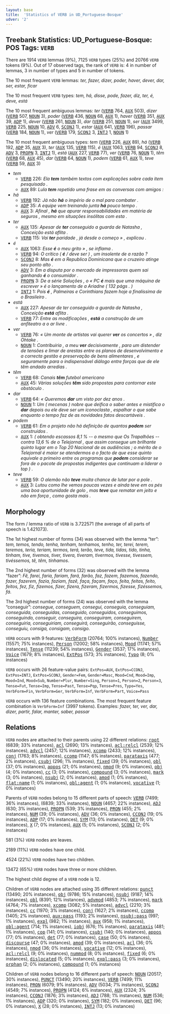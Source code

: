 ```yaml
---
layout: base
title:  'Statistics of VERB in UD_Portuguese-Bosque'
udver: '2'
---
```


## Treebank Statistics: UD_Portuguese-Bosque: POS Tags: `VERB`

There are 1914 `VERB` lemmas (9%), 7125 `VERB` types (25%) and 20766 `VERB` tokens (9%).
Out of 17 observed tags, the rank of `VERB` is: 4 in number of lemmas, 3 in number of types and 5 in number of tokens.

The 10 most frequent `VERB` lemmas: <em>ter, fazer, dizer, poder, haver, dever, dar, ser, estar, ficar</em>

The 10 most frequent `VERB` types:  <em>tem, há, disse, pode, fazer, diz, ter, é, deve, está</em>

The 10 most frequent ambiguous lemmas: <em>ter</em> (<tt><a href="pt_bosque-pos-VERB.html">VERB</a></tt> 764, <tt><a href="pt_bosque-pos-AUX.html">AUX</a></tt> 503), <em>dizer</em> (<tt><a href="pt_bosque-pos-VERB.html">VERB</a></tt> 507, <tt><a href="pt_bosque-pos-NOUN.html">NOUN</a></tt> 3), <em>poder</em> (<tt><a href="pt_bosque-pos-VERB.html">VERB</a></tt> 436, <tt><a href="pt_bosque-pos-NOUN.html">NOUN</a></tt> 68, <tt><a href="pt_bosque-pos-AUX.html">AUX</a></tt> 1), <em>haver</em> (<tt><a href="pt_bosque-pos-VERB.html">VERB</a></tt> 351, <tt><a href="pt_bosque-pos-AUX.html">AUX</a></tt> 39, <tt><a href="pt_bosque-pos-ADP.html">ADP</a></tt> 1), <em>dever</em> (<tt><a href="pt_bosque-pos-VERB.html">VERB</a></tt> 261, <tt><a href="pt_bosque-pos-NOUN.html">NOUN</a></tt> 3), <em>dar</em> (<tt><a href="pt_bosque-pos-VERB.html">VERB</a></tt> 251, <tt><a href="pt_bosque-pos-NOUN.html">NOUN</a></tt> 1), <em>ser</em> (<tt><a href="pt_bosque-pos-AUX.html">AUX</a></tt> 3499, <tt><a href="pt_bosque-pos-VERB.html">VERB</a></tt> 225, <tt><a href="pt_bosque-pos-NOUN.html">NOUN</a></tt> 10, <tt><a href="pt_bosque-pos-ADV.html">ADV</a></tt> 6, <tt><a href="pt_bosque-pos-SCONJ.html">SCONJ</a></tt> 1), <em>estar</em> (<tt><a href="pt_bosque-pos-AUX.html">AUX</a></tt> 641, <tt><a href="pt_bosque-pos-VERB.html">VERB</a></tt> 196), <em>passar</em> (<tt><a href="pt_bosque-pos-VERB.html">VERB</a></tt> 184, <tt><a href="pt_bosque-pos-NOUN.html">NOUN</a></tt> 1), <em>ver</em> (<tt><a href="pt_bosque-pos-VERB.html">VERB</a></tt> 179, <tt><a href="pt_bosque-pos-SCONJ.html">SCONJ</a></tt> 3, <tt><a href="pt_bosque-pos-INTJ.html">INTJ</a></tt> 1, <tt><a href="pt_bosque-pos-NOUN.html">NOUN</a></tt> 1)

The 10 most frequent ambiguous types:  <em>tem</em> (<tt><a href="pt_bosque-pos-VERB.html">VERB</a></tt> 226, <tt><a href="pt_bosque-pos-AUX.html">AUX</a></tt> 89), <em>há</em> (<tt><a href="pt_bosque-pos-VERB.html">VERB</a></tt> 192, <tt><a href="pt_bosque-pos-ADP.html">ADP</a></tt> 35, <tt><a href="pt_bosque-pos-AUX.html">AUX</a></tt> 3), <em>ter</em> (<tt><a href="pt_bosque-pos-AUX.html">AUX</a></tt> 135, <tt><a href="pt_bosque-pos-VERB.html">VERB</a></tt> 115), <em>é</em> (<tt><a href="pt_bosque-pos-AUX.html">AUX</a></tt> 1063, <tt><a href="pt_bosque-pos-VERB.html">VERB</a></tt> 94, <tt><a href="pt_bosque-pos-SCONJ.html">SCONJ</a></tt> 8, <tt><a href="pt_bosque-pos-ADV.html">ADV</a></tt> 3, <tt><a href="pt_bosque-pos-PROPN.html">PROPN</a></tt> 3, <tt><a href="pt_bosque-pos-INTJ.html">INTJ</a></tt> 1), <em>está</em> (<tt><a href="pt_bosque-pos-AUX.html">AUX</a></tt> 227, <tt><a href="pt_bosque-pos-VERB.html">VERB</a></tt> 77), <em>ver</em> (<tt><a href="pt_bosque-pos-VERB.html">VERB</a></tt> 76, <tt><a href="pt_bosque-pos-NOUN.html">NOUN</a></tt> 1), <em>têm</em> (<tt><a href="pt_bosque-pos-VERB.html">VERB</a></tt> 68, <tt><a href="pt_bosque-pos-AUX.html">AUX</a></tt> 45), <em>dar</em> (<tt><a href="pt_bosque-pos-VERB.html">VERB</a></tt> 64, <tt><a href="pt_bosque-pos-NOUN.html">NOUN</a></tt> 1), <em>podem</em> (<tt><a href="pt_bosque-pos-VERB.html">VERB</a></tt> 61, <tt><a href="pt_bosque-pos-AUX.html">AUX</a></tt> 1), <em>teve</em> (<tt><a href="pt_bosque-pos-VERB.html">VERB</a></tt> 59, <tt><a href="pt_bosque-pos-AUX.html">AUX</a></tt> 3)


* <em>tem</em>
  * <tt><a href="pt_bosque-pos-VERB.html">VERB</a></tt> 226: <em>Ela <b>tem</b> também textos com explicações sobre cada item pesquisado .</em>
  * <tt><a href="pt_bosque-pos-AUX.html">AUX</a></tt> 89: <em>Lula <b>tem</b> repetido uma frase em as conversas com amigos :</em>
* <em>há</em>
  * <tt><a href="pt_bosque-pos-VERB.html">VERB</a></tt> 192: <em>Já não <b>há</b> o império de o mal para combater .</em>
  * <tt><a href="pt_bosque-pos-ADP.html">ADP</a></tt> 35: <em>A equipe vem treinando junta <b>há</b> pouco tempo .</em>
  * <tt><a href="pt_bosque-pos-AUX.html">AUX</a></tt> 3: <em>Afinal , <b>há</b> que apurar responsabilidades em matéria de seguros , mesmo em situações insólitas com esta .</em>
* <em>ter</em>
  * <tt><a href="pt_bosque-pos-AUX.html">AUX</a></tt> 135: <em>Apesar de <b>ter</b> conseguido a guarda de Natasha , Conceição está aflita .</em>
  * <tt><a href="pt_bosque-pos-VERB.html">VERB</a></tt> 115: <em>Vai <b>ter</b> paridade , já desde o começo » , explicou .</em>
* <em>é</em>
  * <tt><a href="pt_bosque-pos-AUX.html">AUX</a></tt> 1063: <em>Esse <b>é</b> o meu grito » , se inflama .</em>
  * <tt><a href="pt_bosque-pos-VERB.html">VERB</a></tt> 94: <em>O crítico ( <b>é</b> / deve ser ) , um insolente de a razão ?</em>
  * <tt><a href="pt_bosque-pos-SCONJ.html">SCONJ</a></tt> 8: <em>Mas <b>é</b> em a Republica Dominicana que o cruzeiro atinge seu ponto alto .</em>
  * <tt><a href="pt_bosque-pos-ADV.html">ADV</a></tt> 3: <em>Em a disputa por o mercado de impressoras quem sai ganhando <b>é</b> o consumidor .</em>
  * <tt><a href="pt_bosque-pos-PROPN.html">PROPN</a></tt> 3: <em>De a série Soluções , o « PC <b>é</b> mais que uma máquina de escrever » é o lançamento de a Ariadne ( 132 págs . )</em>
  * <tt><a href="pt_bosque-pos-INTJ.html">INTJ</a></tt> 1: <em>Pois <b>é</b> , Palmeiras e Corinthians fazem hoje a finalíssima de o Brasileiro .</em>
* <em>está</em>
  * <tt><a href="pt_bosque-pos-AUX.html">AUX</a></tt> 227: <em>Apesar de ter conseguido a guarda de Natasha , Conceição <b>está</b> aflita .</em>
  * <tt><a href="pt_bosque-pos-VERB.html">VERB</a></tt> 77: <em>Entre as modificações , <b>está</b> a construção de um anfiteatro a o ar livre .</em>
* <em>ver</em>
  * <tt><a href="pt_bosque-pos-VERB.html">VERB</a></tt> 76: <em>« Um monte de artistas vai querer <b>ver</b> os concertos » , diz Ohtake .</em>
  * <tt><a href="pt_bosque-pos-NOUN.html">NOUN</a></tt> 1: <em>Contribuiria , a meu <b>ver</b> decisivamente , para um distender de tensões e limar de arestas entre os planos de desenvolvimento e a correcta gestão e preservação de bens alimentares , e seguramente para o indispensável diálogo entre forças que de ele têm andado arredias .</em>
* <em>têm</em>
  * <tt><a href="pt_bosque-pos-VERB.html">VERB</a></tt> 68: <em>Canais <b>têm</b> futebol americano</em>
  * <tt><a href="pt_bosque-pos-AUX.html">AUX</a></tt> 45: <em>Várias soluções <b>têm</b> sido propostas para contornar este obstáculo .</em>
* <em>dar</em>
  * <tt><a href="pt_bosque-pos-VERB.html">VERB</a></tt> 64: <em>« Queremos <b>dar</b> um visto por dez anos .</em>
  * <tt><a href="pt_bosque-pos-NOUN.html">NOUN</a></tt> 1: <em>Um ( mecenas ) nobre que deifica o saber antes e mistifica o <b>dar</b> depois ou ele deve ser um iconoclasta , espalhar o que sabe enquanto o tempo faz de as novidades fatos descartáveis .</em>
* <em>podem</em>
  * <tt><a href="pt_bosque-pos-VERB.html">VERB</a></tt> 61: <em>Em o projeto não há definição de quantos <b>podem</b> ser construídos .</em>
  * <tt><a href="pt_bosque-pos-AUX.html">AUX</a></tt> 1: <em>( obtendo escassos 8,1 % -- o mesmo que Os Trapalhões -- contra 13,6 % de o Telejornal , que assim consegue um brilhante quinto lugar em o Top 20 Nacional de as audiências ; o mérito de o Telejornal é maior se atendermos a o facto de que esse quinto equivale a primeiro entre os programas que <b>podem</b> considerar se fora de o pacote de propostas indigentes que continuam a liderar o top ) .</em>
* <em>teve</em>
  * <tt><a href="pt_bosque-pos-VERB.html">VERB</a></tt> 59: <em>O alemão não <b>teve</b> muita chance de lutar por a pole .</em>
  * <tt><a href="pt_bosque-pos-AUX.html">AUX</a></tt> 3: <em>Lutou como lhe vemos poucas vezes e ainda teve em os pés uma boa oportunidade de golo , mas <b>teve</b> que rematar em jeito e não em força , como gosta mais .</em>

## Morphology

The form / lemma ratio of `VERB` is 3.722571 (the average of all parts of speech is 1.421073).

The 1st highest number of forms (34) was observed with the lemma “ter”: <em>tem, temos, tendo, tenha, tenham, tenhamos, tenho, ter, terei, terem, teremos, teria, teriam, termos, terá, terão, teve, tida, tidas, tido, tinha, tinham, tive, tivemos, tiver, tivera, tiveram, tivermos, tivesse, tivessem, tivéssemos, tê, têm, tínhamos</em>.

The 2nd highest number of forms (32) was observed with the lemma “fazer”: <em>Fê, farei, faria, fariam, fará, farão, faz, fazem, fazemos, fazendo, fazer, fazerem, fazia, faziam, fazê, faça, façam, faço, feita, feitas, feito, feitos, fez, fiz, fizemos, fizer, fizera, fizeram, fizermos, fizesse, fizéssemos, fá</em>.

The 3rd highest number of forms (24) was observed with the lemma “conseguir”: <em>consegue, conseguem, consegui, conseguia, conseguiam, conseguida, conseguidas, conseguido, conseguidos, conseguimos, conseguindo, conseguir, conseguira, conseguiram, conseguirem, conseguiria, conseguiriam, conseguirá, conseguirão, conseguisse, conseguiu, consiga, consigam, consigo</em>.

`VERB` occurs with 9 features: <tt><a href="pt_bosque-feat-VerbForm.html">VerbForm</a></tt> (20764; 100% instances), <tt><a href="pt_bosque-feat-Number.html">Number</a></tt> (15571; 75% instances), <tt><a href="pt_bosque-feat-Person.html">Person</a></tt> (12002; 58% instances), <tt><a href="pt_bosque-feat-Mood.html">Mood</a></tt> (11741; 57% instances), <tt><a href="pt_bosque-feat-Tense.html">Tense</a></tt> (11239; 54% instances), <tt><a href="pt_bosque-feat-Gender.html">Gender</a></tt> (3537; 17% instances), <tt><a href="pt_bosque-feat-Voice.html">Voice</a></tt> (1679; 8% instances), <tt><a href="pt_bosque-feat-ExtPos.html">ExtPos</a></tt> (573; 3% instances), <tt><a href="pt_bosque-feat-Typo.html">Typo</a></tt> (8; 0% instances)

`VERB` occurs with 26 feature-value pairs: `ExtPos=AUX`, `ExtPos=CCONJ`, `ExtPos=INTJ`, `ExtPos=SCONJ`, `Gender=Fem`, `Gender=Masc`, `Mood=Cnd`, `Mood=Imp`, `Mood=Ind`, `Mood=Sub`, `Number=Plur`, `Number=Sing`, `Person=1`, `Person=2`, `Person=3`, `Tense=Fut`, `Tense=Imp`, `Tense=Past`, `Tense=Pqp`, `Tense=Pres`, `Typo=Yes`, `VerbForm=Fin`, `VerbForm=Ger`, `VerbForm=Inf`, `VerbForm=Part`, `Voice=Pass`

`VERB` occurs with 136 feature combinations.
The most frequent feature combination is `VerbForm=Inf` (3997 tokens).
Examples: <em>fazer, ter, ver, dar, dizer, partir, falar, manter, saber, passar</em>


## Relations

`VERB` nodes are attached to their parents using 22 different relations: <tt><a href="pt_bosque-dep-root.html">root</a></tt> (6839; 33% instances), <tt><a href="pt_bosque-dep-acl.html">acl</a></tt> (2690; 13% instances), <tt><a href="pt_bosque-dep-acl-relcl.html">acl:relcl</a></tt> (2539; 12% instances), <tt><a href="pt_bosque-dep-advcl.html">advcl</a></tt> (2457; 12% instances), <tt><a href="pt_bosque-dep-xcomp.html">xcomp</a></tt> (2433; 12% instances), <tt><a href="pt_bosque-dep-conj.html">conj</a></tt> (1763; 8% instances), <tt><a href="pt_bosque-dep-ccomp.html">ccomp</a></tt> (1147; 6% instances), <tt><a href="pt_bosque-dep-parataxis.html">parataxis</a></tt> (477; 2% instances), <tt><a href="pt_bosque-dep-csubj.html">csubj</a></tt> (296; 1% instances), <tt><a href="pt_bosque-dep-fixed.html">fixed</a></tt> (39; 0% instances), <tt><a href="pt_bosque-dep-obl.html">obl</a></tt> (37; 0% instances), <tt><a href="pt_bosque-dep-appos.html">appos</a></tt> (21; 0% instances), <tt><a href="pt_bosque-dep-nmod.html">nmod</a></tt> (9; 0% instances), <tt><a href="pt_bosque-dep-obj.html">obj</a></tt> (4; 0% instances), <tt><a href="pt_bosque-dep-cc.html">cc</a></tt> (3; 0% instances), <tt><a href="pt_bosque-dep-compound.html">compound</a></tt> (3; 0% instances), <tt><a href="pt_bosque-dep-mark.html">mark</a></tt> (3; 0% instances), <tt><a href="pt_bosque-dep-nsubj.html">nsubj</a></tt> (2; 0% instances), <tt><a href="pt_bosque-dep-amod.html">amod</a></tt> (1; 0% instances), <tt><a href="pt_bosque-dep-flat-name.html">flat:name</a></tt> (1; 0% instances), <tt><a href="pt_bosque-dep-obl-agent.html">obl:agent</a></tt> (1; 0% instances), <tt><a href="pt_bosque-dep-vocative.html">vocative</a></tt> (1; 0% instances)

Parents of `VERB` nodes belong to 15 different parts of speech: <tt><a href="pt_bosque-pos-VERB.html">VERB</a></tt> (7499; 36% instances),  (6839; 33% instances), <tt><a href="pt_bosque-pos-NOUN.html">NOUN</a></tt> (4657; 22% instances), <tt><a href="pt_bosque-pos-ADJ.html">ADJ</a></tt> (630; 3% instances), <tt><a href="pt_bosque-pos-PROPN.html">PROPN</a></tt> (539; 3% instances), <tt><a href="pt_bosque-pos-PRON.html">PRON</a></tt> (455; 2% instances), <tt><a href="pt_bosque-pos-NUM.html">NUM</a></tt> (39; 0% instances), <tt><a href="pt_bosque-pos-ADV.html">ADV</a></tt> (36; 0% instances), <tt><a href="pt_bosque-pos-CCONJ.html">CCONJ</a></tt> (19; 0% instances), <tt><a href="pt_bosque-pos-ADP.html">ADP</a></tt> (17; 0% instances), <tt><a href="pt_bosque-pos-SYM.html">SYM</a></tt> (13; 0% instances), <tt><a href="pt_bosque-pos-DET.html">DET</a></tt> (9; 0% instances), <tt><a href="pt_bosque-pos-X.html">X</a></tt> (7; 0% instances), <tt><a href="pt_bosque-pos-AUX.html">AUX</a></tt> (5; 0% instances), <tt><a href="pt_bosque-pos-SCONJ.html">SCONJ</a></tt> (2; 0% instances)

581 (3%) `VERB` nodes are leaves.

2189 (11%) `VERB` nodes have one child.

4524 (22%) `VERB` nodes have two children.

13472 (65%) `VERB` nodes have three or more children.

The highest child degree of a `VERB` node is 12.

Children of `VERB` nodes are attached using 35 different relations: <tt><a href="pt_bosque-dep-punct.html">punct</a></tt> (13490; 20% instances), <tt><a href="pt_bosque-dep-obj.html">obj</a></tt> (9786; 15% instances), <tt><a href="pt_bosque-dep-nsubj.html">nsubj</a></tt> (9187; 14% instances), <tt><a href="pt_bosque-dep-obl.html">obl</a></tt> (8391; 12% instances), <tt><a href="pt_bosque-dep-advmod.html">advmod</a></tt> (4853; 7% instances), <tt><a href="pt_bosque-dep-mark.html">mark</a></tt> (4764; 7% instances), <tt><a href="pt_bosque-dep-xcomp.html">xcomp</a></tt> (3082; 5% instances), <tt><a href="pt_bosque-dep-advcl.html">advcl</a></tt> (2210; 3% instances), <tt><a href="pt_bosque-dep-cc.html">cc</a></tt> (1970; 3% instances), <tt><a href="pt_bosque-dep-conj.html">conj</a></tt> (1627; 2% instances), <tt><a href="pt_bosque-dep-ccomp.html">ccomp</a></tt> (1405; 2% instances), <tt><a href="pt_bosque-dep-aux-pass.html">aux:pass</a></tt> (1193; 2% instances), <tt><a href="pt_bosque-dep-nsubj-pass.html">nsubj:pass</a></tt> (997; 1% instances), <tt><a href="pt_bosque-dep-expl.html">expl</a></tt> (982; 1% instances), <tt><a href="pt_bosque-dep-aux.html">aux</a></tt> (958; 1% instances), <tt><a href="pt_bosque-dep-obl-agent.html">obl:agent</a></tt> (714; 1% instances), <tt><a href="pt_bosque-dep-iobj.html">iobj</a></tt> (676; 1% instances), <tt><a href="pt_bosque-dep-parataxis.html">parataxis</a></tt> (481; 1% instances), <tt><a href="pt_bosque-dep-cop.html">cop</a></tt> (141; 0% instances), <tt><a href="pt_bosque-dep-csubj.html">csubj</a></tt> (140; 0% instances), <tt><a href="pt_bosque-dep-appos.html">appos</a></tt> (77; 0% instances), <tt><a href="pt_bosque-dep-det.html">det</a></tt> (77; 0% instances), <tt><a href="pt_bosque-dep-case.html">case</a></tt> (50; 0% instances), <tt><a href="pt_bosque-dep-discourse.html">discourse</a></tt> (47; 0% instances), <tt><a href="pt_bosque-dep-amod.html">amod</a></tt> (39; 0% instances), <tt><a href="pt_bosque-dep-acl.html">acl</a></tt> (36; 0% instances), <tt><a href="pt_bosque-dep-nmod.html">nmod</a></tt> (36; 0% instances), <tt><a href="pt_bosque-dep-vocative.html">vocative</a></tt> (12; 0% instances), <tt><a href="pt_bosque-dep-acl-relcl.html">acl:relcl</a></tt> (9; 0% instances), <tt><a href="pt_bosque-dep-nummod.html">nummod</a></tt> (8; 0% instances), <tt><a href="pt_bosque-dep-fixed.html">fixed</a></tt> (6; 0% instances), <tt><a href="pt_bosque-dep-dislocated.html">dislocated</a></tt> (5; 0% instances), <tt><a href="pt_bosque-dep-expl-pass.html">expl:pass</a></tt> (3; 0% instances), <tt><a href="pt_bosque-dep-orphan.html">orphan</a></tt> (2; 0% instances), <tt><a href="pt_bosque-dep-compound.html">compound</a></tt> (1; 0% instances)

Children of `VERB` nodes belong to 16 different parts of speech: <tt><a href="pt_bosque-pos-NOUN.html">NOUN</a></tt> (20517; 30% instances), <tt><a href="pt_bosque-pos-PUNCT.html">PUNCT</a></tt> (13490; 20% instances), <tt><a href="pt_bosque-pos-VERB.html">VERB</a></tt> (7499; 11% instances), <tt><a href="pt_bosque-pos-PRON.html">PRON</a></tt> (6079; 9% instances), <tt><a href="pt_bosque-pos-ADV.html">ADV</a></tt> (5034; 7% instances), <tt><a href="pt_bosque-pos-SCONJ.html">SCONJ</a></tt> (4549; 7% instances), <tt><a href="pt_bosque-pos-PROPN.html">PROPN</a></tt> (4124; 6% instances), <tt><a href="pt_bosque-pos-AUX.html">AUX</a></tt> (2324; 3% instances), <tt><a href="pt_bosque-pos-CCONJ.html">CCONJ</a></tt> (1876; 3% instances), <tt><a href="pt_bosque-pos-ADJ.html">ADJ</a></tt> (788; 1% instances), <tt><a href="pt_bosque-pos-NUM.html">NUM</a></tt> (536; 1% instances), <tt><a href="pt_bosque-pos-ADP.html">ADP</a></tt> (320; 0% instances), <tt><a href="pt_bosque-pos-SYM.html">SYM</a></tt> (182; 0% instances), <tt><a href="pt_bosque-pos-DET.html">DET</a></tt> (96; 0% instances), <tt><a href="pt_bosque-pos-X.html">X</a></tt> (28; 0% instances), <tt><a href="pt_bosque-pos-INTJ.html">INTJ</a></tt> (13; 0% instances)


